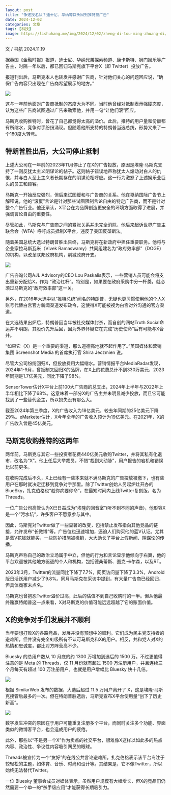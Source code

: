 ```yaml
---
layout: post
title: "争递投名状？迪士尼、华纳等巨头回到推特投广告"
date: 2024-12-02
categories: 文章
tags: [科技]
image: https://lishuhang.me/img/2024/12/02/zheng-di-tou-ming-zhuang-di/01.webp
---
```


文 / 书航 2024.11.19

据英国《金融时报》报道，迪士尼、华纳兄弟探索频道、康卡斯特、狮门娱乐等广告主，时隔一年以后，都已回归马斯克旗下平台X（即 Twitter）投放广告。

报道刊出后，马斯克本人也转发并感谢广告商，针对他们关心的问题回应说，“确保广告内容只出现在广告商希望展示的地方。”

![](https://lishuhang.me/img/2024/12/02/zheng-di-tou-ming-zhuang-di/02.png)

这与一年前他面对广告商抵制的态度大为不同。当时他曾经对抵制表示强硬态度，认为这些广告商试图通过广告来勒索他，并用一句“让他们滚”回应。

马斯克收购推特时，曾花了自己都觉得太高的溢价。此后，推特的用户量和份额都有所缩水，竞争对手纷纷涌现。但随着他所支持的特朗普当选总统，形势又来了一个180度大转弯。

## 特朗普胜出后，大公司停止抵制

上述大公司在一年前的2023年11月停止了在X的广告投放，原因是埃隆·马斯克支持了一则反犹太主义阴谋论的帖子。这则帖子错误地声称犹太人煽动对白人的仇恨，并与白人至上主义者长期存在的阴谋论相呼应。这一行为激怒了上述娱乐业巨头的员工和顾客。

马斯克一开始反应强烈，但后来试图缓和与广告商的关系。他在戛纳国际广告节上解释说，他的“滚蛋”言论是针对那些试图限制言论自由的特定广告商，而不是针对整个广告行业。他还承认，X平台在为品牌创造更安全的环境方面取得了进展，并强调言论自由的重要性。

尽管如此，马斯克与广告商之间的紧张关系并未完全消除，他后来起诉世界广告主联合会（WFA）呼吁成员抵制X平台，违反了美国反垄断法。

随着美国总统大选以特朗普胜出告终，马斯克将在新政府中担任重要职务。他将与企业家拉马斯瓦米（Vivek Ramaswamy）共同组建名为“政府效率部”（DOGE）的机构，以改革联邦政府机构，削减政府开支。

![](https://lishuhang.me/img/2024/12/02/zheng-di-tou-ming-zhuang-di/03.png)

广告咨询公司AJL Advisory的CEO Lou Paskalis表示，一些营销人员可能会将支出重新分配给X，作为 “政治杠杆”。特别是，如果要在政府采购中分一杯羹，就必须过马斯克的“政府效率部”这一关。

另外，在2016年大选中以“推特总统”闻名的特朗普，无疑也更习惯使用他的个人X账号代替白宫官方新闻渠道发布政令，这使得X可能被视为白宫对外沟通的官方渠道。

在大选结果出炉后，特朗普因当年被社交媒体封杀，而自创的网站Truth Social命运并不明朗，其股价先升后回，因为外界怀疑它在完成“历史使命”后有可能与X合并。

“如果它（X）是一个重要的渠道，那么道德高地就不起作用了。”英国媒体和营销集团 Screenshot Media 的首席执行官 Shira Jeczmien 说。

尽管大公司纷纷回归X，但投放费用大幅缩水。营销情报平台MediaRadar发现，2024年1-9月，曾抵制又回归X的品牌，在X上的花费总计不到330万美元，2023年同期是1.7亿美元，同比下降了98%。

SensorTower估计X平台上前100大广告商的总支出，2024年上半年与2022年上半年相比下降了68%。这意味着一部分X的广告主并未明显减少投放，而且它可能找到了一些替代金主，所以损失没有那么大。

截至2024年第三季度，X的广告收入为18亿美元，较去年同期的25亿美元下降29%。eMarketer估计，X今年全年的广告收入预计为19亿美元。在2021年，X的广告收入曾是45亿美元。

## 马斯克收购推特的这两年

两年前，马斯克与其它一些投资者花费440亿美元收购Twitter，并将其私有化退市，改名为“X”。他上任后大举裁员，不惜“裁到大动脉”，用户报告的宕机和错误比以前更多。

在收购完成后不久，X上已经有一些本来就不满马斯克的广告投放被撤下，也有些用户在那时就决定迁移到竞争对手那里。除了Twitter创始人另起炉灶开办的BlueSky，扎克伯格也“趁你病要你命”，在最短时间内上线Twitter复刻版，名为Threads。

一位广告公司高管认为X已日益成为“埃隆的回音室”(听不到不同的声音)，他形容X是一个“污水坑”，许多客户不愿意参与其中。

因此，马斯克对Twitter做了一些显著的改变，包括禁止发布指向其他竞品的链接，允许发布“长微博”等。广告位也迅速增加，逼迫人们购买他的蓝V认证。尤其是蓝V花钱就能买，一些防护措施被撤销，大大助长了平台上假新闻、阴谋论的传播。

马斯克声称自己的政治立场属于中立，但他的行为和言论显示他倾向于右翼，他的平台欢迎被其他地方驱逐的个人和机构，包括德桑蒂斯、图克·卡尔森，以及RT。

2023年3月，Twitter的流量同比下降了7.7%，网页访问量下降了3.3%，Android版日活跃用户减少了9.8%。同月马斯克在采访中提到，有大量广告商已经回归，但具体商家未点名。

马斯克也曾抱怨Twitter溢价过高，此后的估值不到自己收购时的一半。但从他最终赌赢特朗普这一点来看，X对马斯克的价值可能远远超越了它的账面价值。

## X的竞争对手们发展并不顺利

当年要想打败X的各路竞品，发展并没有预想中的顺利。它们成为民主党支持者的避难所，但并没有完全虹吸所有不认可马斯克和X的用户。相反，共和党人对X的热情和忠诚度，都比对方阵营高不少。

Bluesky 的总用户数从 10 月底的约 1300 万增加到选后的 1500 万。不过更值得注意的是 Meta 的 Threads，仅 11 月份就有超过 1500 万注册用户，并且连续三个月每天有超过 100 万注册用户，也就是用户增幅比 Bluesky 快十几倍。

![](https://lishuhang.me/img/2024/12/02/zheng-di-tou-ming-zhuang-di/04.png)

根据 SimilarWeb 发布的数据，大选后超过 11.5 万用户离开了 X，这是埃隆·马斯克接管后最多的一次。但在特朗普胜选后，马斯克宣布X平台使用量“创下了历史新高”。

![](https://lishuhang.me/img/2024/12/02/zheng-di-tou-ming-zhuang-di/05.png)

数字发生冲突的原因在于用户可能重复注册多个平台，而同时关注多个功能、界面类似的微博客平台，也会造成用户的疲倦。

此外，那些以“不是另一个X”作为卖点的社交平台，很难像X这样以如此多的热点内容、政治性、争议性内容吸引网民的眼球。

Threads被宣传为一个“友好”的在线公共言论避难所。扎克伯格表示该平台专注于较轻松的主题，如体育、音乐、时尚和设计等。其结果是，它不像Twitter，所以始终无法替代Twitter。

一位 Bluesky 董事会成员对媒体表示，虽然用户规模有大幅增长，但X的竞品们仍然需要一个单一的“杀手级应用”才能获得长期吸引力。